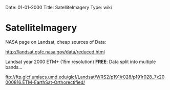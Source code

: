 Date: 01-01-2000
Title: SatelliteImagery
Type: wiki


SatelliteImagery 
================





NASA page on Landsat, cheap sources of Data:

<http://landsat.gsfc.nasa.gov/data/reduced.html>

Landsat year 2000 ETM+ (15m resolution) **FREE**: Data split into
multiple bands...

<ftp://ftp.glcf.umiacs.umd.edu/glcf/Landsat/WRS2/p191/r028/p191r028_7x20000816.ETM-EarthSat-Orthorectified/>







